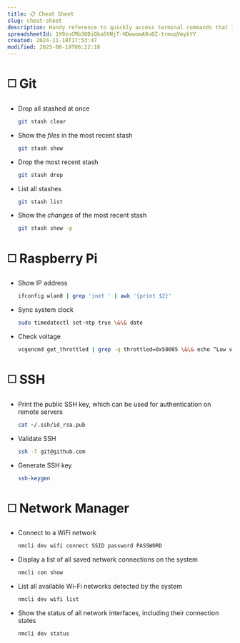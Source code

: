 ```yaml
---
title: 📋 Cheat Sheet
slug: cheat-sheet
description: Handy reference to quickly access terminal commands that I frequently use.
spreadsheetId: 1X9zuCMb30DiQba5VNjT-HDwwomA9u0Z-trmuqVmykYY
created: 2024-11-18T17:53:47
modified: 2025-08-19T06:22:18
---
```


# ◻️ Git

* Drop all stashed at once

	```bash
    git stash clear
    ```

* Show the _files_ in the most recent stash

	```bash
    git stash show
    ```

* Drop the most recent stash

	```bash
    git stash drop
    ```

* List all stashes

	```bash
    git stash list
    ```

* Show the _changes_ of the most recent stash

	```bash
    git stash show -p
    ```

# ◻️ Raspberry Pi

* Show IP address

	```bash
    ifconfig wlan0 | grep 'inet ' | awk '{print $2}'
    ```

* Sync system clock

	```bash
    sudo timedatectl set-ntp true \&\& date
    ```

* Check voltage

	```bash
    vcgencmd get_throttled | grep -q throttled=0x50005 \&\& echo “Low voltage detected! Please use official power supply.” || echo “Power requirement satisfied.”
    ```

# ◻️ SSH

* Print the public SSH key, which can be used for authentication on remote servers

	```bash
    cat ~/.ssh/id_rsa.pub
    ```

* Validate SSH

	```bash
    ssh -T git@github.com
    ```

* Generate SSH key

	```bash
    ssh-keygen
    ```

# ◻️ Network Manager

* Connect to a WiFi network

	```bash
    nmcli dev wifi connect SSID password PASSWORD
    ```

* Display a list of all saved network connections on the system

	```bash
    nmcli con show
    ```

* List all available Wi-Fi networks detected by the system

	```bash
    nmcli dev wifi list
    ```

* Show the status of all network interfaces, including their connection states

	```bash
    nmcli dev status
    ```
